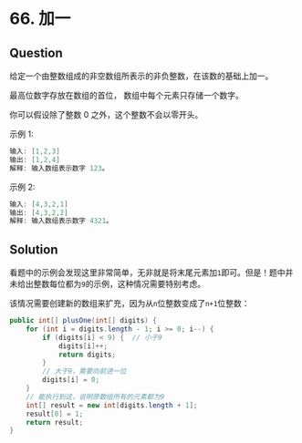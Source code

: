 # 66. 加一

## Question

给定一个由整数组成的非空数组所表示的非负整数，在该数的基础上加一。

最高位数字存放在数组的首位， 数组中每个元素只存储一个数字。

你可以假设除了整数 0 之外，这个整数不会以零开头。

示例 1:

```java
输入: [1,2,3]
输出: [1,2,4]
解释: 输入数组表示数字 123。

```

示例 2:

```java
输入: [4,3,2,1]
输出: [4,3,2,2]
解释: 输入数组表示数字 4321。
```

## Solution

看题中的示例会发现这里非常简单，无非就是将末尾元素加`1`即可。但是！题中并未给出整数每位都为`9`的示例，这种情况需要特别考虑。

该情况需要创建新的数组来扩充，因为从`n`位整数变成了`n+1`位整数：

```java
public int[] plusOne(int[] digits) {
    for (int i = digits.length - 1; i >= 0; i--) {
        if (digits[i] < 9) {  // 小于9
            digits[i]++;
            return digits;
        }
        // 大于9，需要向前进一位
        digits[i] = 0;
    }
    // 能执行到这，说明原数组所有的元素都为9
    int[] result = new int[digits.length + 1];
    result[0] = 1;
    return result;
}
```